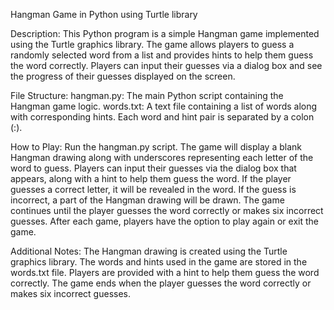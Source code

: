 Hangman Game in Python using Turtle library

Description:
  This Python program is a simple Hangman game implemented using the Turtle graphics library. 
  The game allows players to guess a randomly selected word from a list and provides hints to help them guess the word 
  correctly. Players can input their guesses via a dialog box and see the progress of their guesses displayed on the screen.

File Structure:
  hangman.py: The main Python script containing the Hangman game logic.
  words.txt: A text file containing a list of words along with corresponding hints. 
             Each word and hint pair is separated by a colon (:).

How to Play:
  Run the hangman.py script.
  The game will display a blank Hangman drawing along with underscores representing each letter of the word to guess.
  Players can input their guesses via the dialog box that appears, along with a hint to help them guess the word.
  If the player guesses a correct letter, it will be revealed in the word. If the guess is incorrect, a part of the Hangman
    drawing will be drawn.
  The game continues until the player guesses the word correctly or makes six incorrect guesses.
  After each game, players have the option to play again or exit the game.

Additional Notes:
  The Hangman drawing is created using the Turtle graphics library.
  The words and hints used in the game are stored in the words.txt file.
  Players are provided with a hint to help them guess the word correctly.
  The game ends when the player guesses the word correctly or makes six incorrect guesses.
